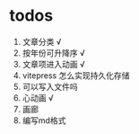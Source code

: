 # todos

1. 文章分类 √
2. 按年份可升降序 √
3. 文章项进入动画 √
4. vitepress 怎么实现持久化存储
5. 可以写入文件吗
6. 心动画 √
7. 画廊
8. 编写md格式